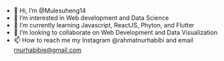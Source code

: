 - 👋 Hi, I’m @Mulesuheng14
- 👀 I’m interested in Web development and Data Science
- 🌱 I’m currently learning Javascript, ReactJS, Phyton, and Flutter
- 💞️ I’m looking to collaborate on Web Development and Data Visualization
- 📫 How to reach me my Instagram @rahmatnurhabibi and email rnurhabibie@gmail.com

<!---
Mulesuheng14/Mulesuheng14 is a ✨ special ✨ repository because its `README.md` (this file) appears on your GitHub profile.
You can click the Preview link to take a look at your changes.
--->

